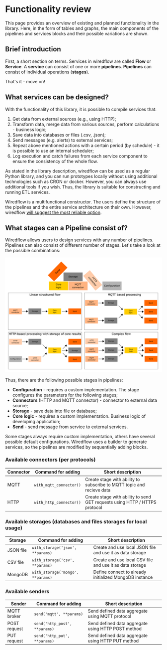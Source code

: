# Functionality review

This page provides an overview of existing and planned functionality in the library. 
Here, in the form of tables and graphs, the main components of the pipelines and services 
blocks and their possible variations are shown. 

## Brief introduction 

First, a short section on terms. Services in wiredflow are called **Flow** or **Service**. 
A **service** can consist of one or more **pipelines**. 
**Pipelines** can consist of individual operations (**stages**). 

That's it - move on!

## What services can be designed?

With the functionality of this library, it is possible to compile services that:

1. Get data from external sources (e.g., using HTTP);
2. Transform data, merge data from various sources, perform calculations - business logic;
3. Save data into databases or files (.csv, .json);
4. Send messages (e.g. alerts) to external services;
5. Repeat above mentioned actions with a certain period (by schedule) - it is possible to use an internal scheduler;
6. Log execution and catch failures from each service component to ensure the consistency of the whole flow.

As stated in the library description, wiredflow can be used as a regular 
Python library, and you can run prototypes locally without using additional 
technologies such as CRON or docker. 
However, you can always use additional tools if you wish. 
Thus, the library is suitable for constructing and running ETL services.

Wiredflow is a multifunctional constructor. The users define the structure of 
the pipelines and the entire service architecture on their own. 
However, wiredflow [will suggest the most reliable option](friend.md).

## What stages can a Pipeline consist of?

Wiredflow allows users to design services with any number of pipelines. 
Pipelines can also consist of different number of stages.
Let's take a look at the possible combinations: 

<img src="https://raw.githubusercontent.com/wiredhut/wiredflow/main/docs/media/flow_examples.png" width="800"/>

Thus, there are the following possible stages in pipelines:

- **Configuration** - requires a custom implementation. The stage configures the parameters for the following stages;
- **Connectors** (HTTP and MQTT connector) - connector to external data source;
- **Storage** - save data into file or database;
- **Core logic** - requires a custom implementation. Business logic of developing application;
- **Send** - send message from service to external services.

Some stages always require custom implementation, others have several possible default configurations.
Wiredflow uses a builder to generate services, so the pipelines are modified by sequentially adding blocks. 

### Available connectors (per protocols)

| Connector |   Command for adding    | Short description                                                          |
|-----------|-------------------------|----------------------------------------------------------------------------|
| MQTT      | `with_mqtt_connector()` | Create stage with ability to subscribe to MQTT topic and recieve data      |
| HTTP      | `with_http_connector()` | Create stage with ability to send GET requests using HTTP / HTTPS protocol |

### Available storages (databases and files storages for local usage)

|  Storage  |      Command for adding           | Short description                                             |
|-----------|-----------------------------------|---------------------------------------------------------------|
| JSON file | `with_storage('json', **params)`  | Create and use local JSON file and use it as data storage     |
| CSV file  | `with_storage('csv', **params)`   | Create and use local CSV file and use it as data storage      |
| MongoDB   | `with_storage('mongo', **params)` | Define connect to already initialized MongoDB instance        |

### Available senders

|  Sender       |      Command for adding       | Short description                                        |
|---------------|-------------------------------|----------------------------------------------------------|
| MQTT broker   | `send('mqtt', **params)`      | Send defined data aggregate using MQTT protocol          |
| POST request  | `send('http_post', **params)` | Send defined data aggregate using HTTP POST method       |
| PUT request   | `send('http_put', **params)`  | Send defined data aggregate using HTTP PUT method        |

